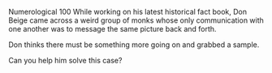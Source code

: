 Numerological
100
While working on his latest historical fact book, Don Beige came across a weird group of monks whose only communication with one another was to message the same picture back and forth.

Don thinks there must be something more going on and grabbed a sample.

Can you help him solve this case?
